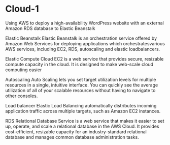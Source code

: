 # Cloud-1  

Using AWS to deploy a high-availability WordPress website with an external Amazon RDS database to Elastic Beanstalk

Elastic Beanstalk
Elastic Beanstalk is an orchestration service offered by Amazon Web Services for deploying applications which orchestratesvarious AWS services, including EC2, RDS, autoscaling and elastic loadbalancers.

Elastic Compute Cloud
EC2 is a web service that provides secure, resizable compute capacity in the cloud. It is designed to make web-scale cloud computing easier

Autoscaling
Auto Scaling lets you set target utilization levels for multiple resources in a single, intuitive interface. You can quickly see the average utilization of all of your scalable resources without having to navigate to other consoles.

Load balancer
Elastic Load Balancing automatically distributes incoming application traffic across multiple targets, such as Amazon EC2 instances.

RDS
Relational Database Service is a web service that makes it easier to set up, operate, and scale a relational database in the AWS Cloud. It provides cost-efficient, resizable capacity for an industry-standard relational database and manages common database administration tasks.

